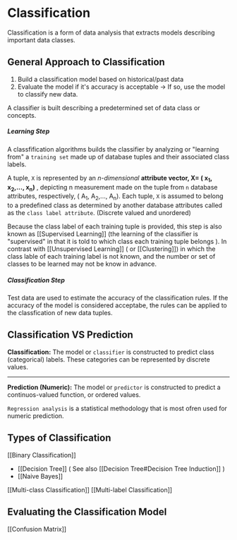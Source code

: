 # Classification

Classification is a form of data analysis that extracts models describing important data classes. 

## General Approach to Classification
1. Build a classification model based on historical/past data
2. Evaluate the model if it's accuracy is acceptable -> If so, use the model to classify new data. 

A classifier is built describing a predetermined set of data class or concepts. 

##### Learning Step
A classfification algorithms builds the classifier by analyzing or "learning from" a `training set` made up of database tuples and their associated class labels. 

A tuple, `X` is represented by an *n-dimensional* **attribute vector, X= ( x<sub>1</sub>, x<sub>2</sub>,..., x<sub>n</sub>)** , depicting n measurement made on the tuple from `n` database attributes, respectively, ( A<sub>1</sub>, A<sub>2</sub>,..., A<sub>n</sub>). Each tuple, `X` is assumed to belong to a predefined class as determined by another database attributes called as the `class label attribute`. (Discrete valued and unordered) 

Because the class label of each training tuple is provided, this step is also known as [[Supervised Learning]] (the learning of the classifier is "supervised" in that it is told to which class each training tuple belongs ). In contrast with [[Unsupervised Learning]] ( or [[Clustering]]) in which the class lable of each training label is not known, and the number or set of classes to be learned may not be know in advance.

##### Classification Step

Test data are used to estimate the accuracy of the classification rules. If the accuracy of the model is considered acceptabe, the rules can be applied to the classfication of new data tuples.

## Classification VS Prediction

**Classification:**
The model or `classifier` is constructed to predict class (categorical) labels. These categories can be represented by discrete values.

---
**Prediction (Numeric):**
The model or `predictor` is constructed to predict a continuos-valued function, or ordered values.

`Regression analysis` is a statistical methodology that is most ofren used for numeric prediction.



## Types of Classification

[[Binary Classification]]
-	[[Decision Tree]] ( See also [[Decision Tree#Decision Tree Induction]] )
- [[Naive Bayes]]

[[Multi-class Classification]]
[[Multi-label Classification]]

## Evaluating the Classification Model
[[Confusion Matrix]]

